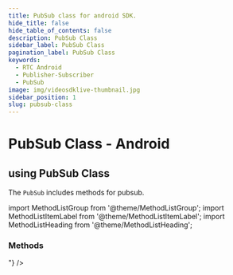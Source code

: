 ```yaml
---
title: PubSub class for android SDK.
hide_title: false
hide_table_of_contents: false
description: PubSub Class
sidebar_label: PubSub Class
pagination_label: PubSub Class
keywords:
  - RTC Android
  - Publisher-Subscriber
  - PubSub
image: img/videosdklive-thumbnail.jpg
sidebar_position: 1
slug: pubsub-class
---
```


# PubSub Class - Android

## using PubSub Class

The `PubSub` includes methods for pubsub.

import MethodListGroup from '@theme/MethodListGroup';
import MethodListItemLabel from '@theme/MethodListItemLabel';
import MethodListHeading from '@theme/MethodListHeading';

### Methods

<MethodListGroup>
  <MethodListItemLabel name="__methods" >
    <MethodListGroup>
      <MethodListHeading heading="Methods" />
      <MethodListItemLabel name="publish(String topic, String message, PubSubPublishOptions options)"  type={"void"} />
      <MethodListItemLabel name="subscribe(String topic, PubSubMessageListener listener)"  type={"List<PubSubMessage>"} />
      <MethodListItemLabel name="unsubscribe(String topic, PubSubMessageListener listener)"  type={"void"} />
    </MethodListGroup>
  </MethodListItemLabel>
</MethodListGroup>
